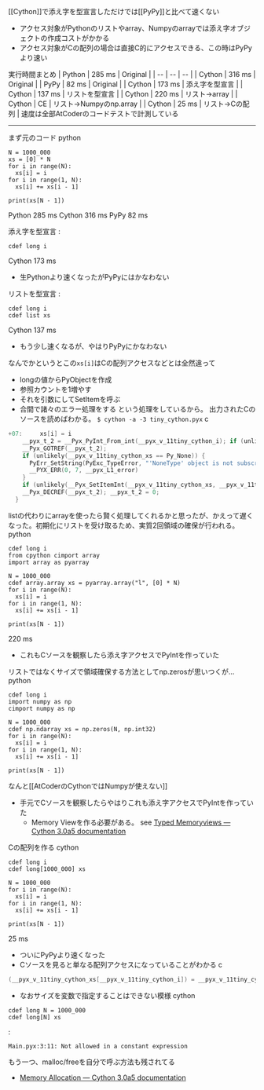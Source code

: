 
[[Cython]]で添え字を型宣言しただけでは[[PyPy]]と比べて速くない
- アクセス対象がPythonのリストやarray、Numpyのarrayでは添え字オブジェクトの作成コストがかかる
- アクセス対象がCの配列の場合は直接C的にアクセスできる、この時はPyPyより速い

実行時間まとめ
| Python | 285 ms | Original |
| -- | -- | -- |
| Cython | 316 ms | Original |
| PyPy | 82 ms | Original |
| Cython | 173 ms | 添え字を型宣言 |
| Cython | 137 ms | リストを型宣言 |
| Cython | 220 ms | リスト→array |
| Cython | CE | リスト→Numpyのnp.array |
| Cython | 25 ms | リスト→Cの配列 |
速度は全部AtCoderのコードテストで計測している

---
まず元のコード
python

```
N = 1000_000 
xs = [0] * N
for i in range(N):
  xs[i] = i
for i in range(1, N):
  xs[i] += xs[i - 1]

print(xs[N - 1])
```

Python 285 ms
Cython 316 ms
PyPy 82 ms

添え字を型宣言
:

```
cdef long i
```

Cython 173 ms
- 生Pythonより速くなったがPyPyにはかなわない

リストを型宣言
:

```
cdef long i
cdef list xs
```

Cython 137 ms
- もう少し速くなるが、やはりPyPyにかなわない

なんでかというとこの`xs[i]`はCの配列アクセスなどとは全然違って
- longの値からPyObjectを作成
- 参照カウントを1増やす
- それを引数にしてSetItemを呼ぶ
- 合間で諸々のエラー処理をする
という処理をしているから。
出力されたCのソースを読めばわかる。
`$ cython -a -3 tiny_cython.pyx`
c

```c
+07:     xs[i] = i
    __pyx_t_2 = __Pyx_PyInt_From_int(__pyx_v_11tiny_cython_i); if (unlikely(!__pyx_t_2)) __PYX_ERR(0, 7, __pyx_L1_error)
    __Pyx_GOTREF(__pyx_t_2);
    if (unlikely(__pyx_v_11tiny_cython_xs == Py_None)) {
      PyErr_SetString(PyExc_TypeError, "'NoneType' object is not subscriptable");
      __PYX_ERR(0, 7, __pyx_L1_error)
    }
    if (unlikely(__Pyx_SetItemInt(__pyx_v_11tiny_cython_xs, __pyx_v_11tiny_cython_i, __pyx_t_2, int, 1, __Pyx_PyInt_From_int, 1, 1, 1) < 0)) __PYX_ERR(0, 7, __pyx_L1_error)
    __Pyx_DECREF(__pyx_t_2); __pyx_t_2 = 0;
  }
```


listの代わりにarrayを使ったら賢く処理してくれるかと思ったが、かえって遅くなった。初期化にリストを受け取るため、実質2回領域の確保が行われる。
python

```
cdef long i
from cpython cimport array
import array as pyarray

N = 1000_000 
cdef array.array xs = pyarray.array("l", [0] * N)
for i in range(N):
  xs[i] = i
for i in range(1, N):
  xs[i] += xs[i - 1]

print(xs[N - 1])
```

220 ms
- これもCソースを観察したら添え字アクセスでPyIntを作っていた

リストではなくサイズで領域確保する方法としてnp.zerosが思いつくが…
python

```
cdef long i
import numpy as np
cimport numpy as np

N = 1000_000 
cdef np.ndarray xs = np.zeros(N, np.int32)
for i in range(N):
  xs[i] = i
for i in range(1, N):
  xs[i] += xs[i - 1]

print(xs[N - 1])
```

なんと[[AtCoderのCythonではNumpyが使えない]]
- 手元でCソースを観察したらやはりこれも添え字アクセスでPyIntを作っていた
    - Memory Viewを作る必要がある。 see [Typed Memoryviews — Cython 3.0a5 documentation](http://docs.cython.org/en/latest/src/userguide/memoryviews.html)

Cの配列を作る
cython

```
cdef long i
cdef long[1000_000] xs

N = 1000_000
for i in range(N):
  xs[i] = i
for i in range(1, N):
  xs[i] += xs[i - 1]

print(xs[N - 1])
```

25 ms
- ついにPyPyより速くなった
- Cソースを見ると単なる配列アクセスになっていることがわかる
c

```c
(__pyx_v_11tiny_cython_xs[__pyx_v_11tiny_cython_i]) = __pyx_v_11tiny_cython_i;
```

- なおサイズを変数で指定することはできない模様
cython

```
cdef long N = 1000_000 
cdef long[N] xs
```

:

```
Main.pyx:3:11: Not allowed in a constant expression
```



もう一つ、malloc/freeを自分で呼ぶ方法も残されてる
- [Memory Allocation — Cython 3.0a5 documentation](https://cython.readthedocs.io/en/latest/src/tutorial/memory_allocation.html)
